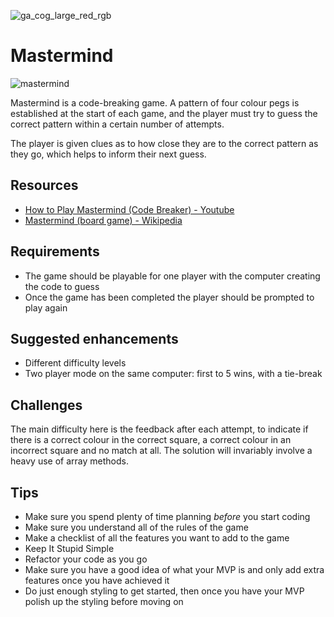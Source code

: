 ![ga_cog_large_red_rgb](https://cloud.githubusercontent.com/assets/40461/8183776/469f976e-1432-11e5-8199-6ac91363302b.png)

# Mastermind

![mastermind](https://media.git.generalassemb.ly/user/15120/files/da59cd00-fec9-11e8-85e7-013d3493c247)

Mastermind is a code-breaking game. A pattern of four colour pegs is established at the start of each game, and the player must try to guess the correct pattern within a certain number of attempts.

The player is given clues as to how close they are to the correct pattern as they go, which helps to inform their next guess.

## Resources

* [How to Play Mastermind (Code Breaker) - Youtube](https://www.youtube.com/watch?v=XwuwWTH39ac)
* [Mastermind (board game) - Wikipedia](https://en.wikipedia.org/wiki/Mastermind_(board_game))

## Requirements

* The game should be playable for one player with the computer creating the code to guess
* Once the game has been completed the player should be prompted to play again

## Suggested enhancements

* Different difficulty levels
* Two player mode on the same computer: first to 5 wins, with a tie-break

## Challenges

The main difficulty here is the feedback after each attempt, to indicate if there is a correct colour in the correct square, a correct colour in an incorrect square and no match at all. The solution will invariably involve a heavy use of array methods.

## Tips

* Make sure you spend plenty of time planning _before_ you start coding
* Make sure you understand all of the rules of the game
* Make a checklist of all the features you want to add to the game
* Keep It Stupid Simple
* Refactor your code as you go
* Make sure you have a good idea of what your MVP is and only add extra features once you have achieved it
* Do just enough styling to get started, then once you have your MVP polish up the styling before moving on

